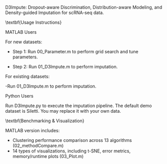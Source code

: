 D3Impute: Dropout-aware Discrimination, Distribution-aware Modeling, and Density-guided Imputation for scRNA-seq data.

\textbf{Usage Instructions}      

MATLAB Users

For new datasets:

- Step 1: Run 00_Parameter.m to perform grid search and tune parameters. 

- Step 2: Run 01_D3Impute.m to perform imputation.

For existing datasets:

-Run 01_D3Impute.m to perform imputation.

Python Users

Run D3Impute.py to execute the imputation pipeline. The default demo dataset is Siletti. You may replace it with your own data.

\textbf{Benchmarking & Visualization}

MATLAB version includes:

- Clustering performance comparison across 13 algorithms (02_methodCompare.m)
- 14 types of visualizations, including t-SNE, error metrics, memory/runtime plots (03_Plot.m)
